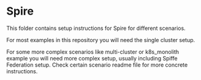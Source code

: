 # Spire

This folder contains setup instructions for Spire for different scenarios.

For most examples in this repository you will need the single cluster setup.

For some more complex scenarios like multi-cluster or k8s_monolith example
you will need more complex setup, usually including Spiffe Federation setup.
Check certain scenario readme file for more concrete instructions.

